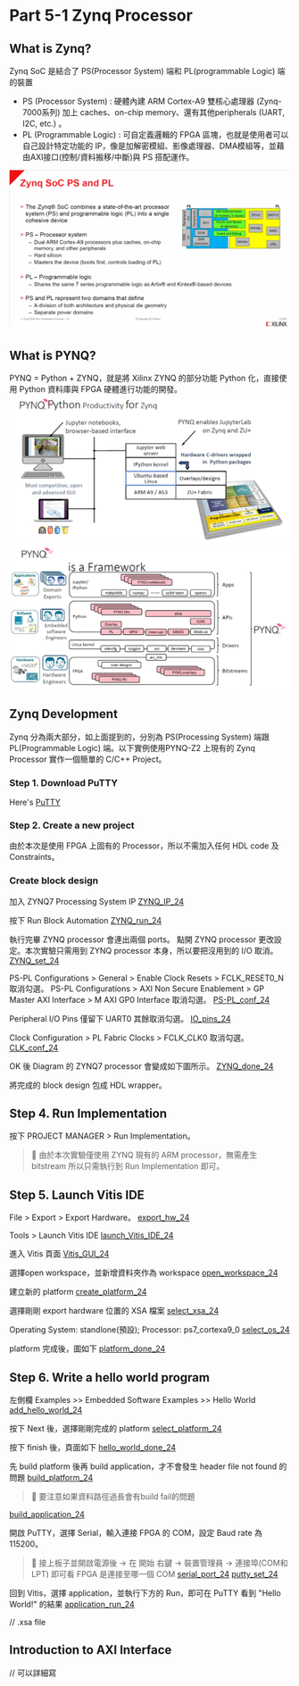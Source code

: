 # Part 5-1 Zynq Processor

## What is Zynq?
Zynq SoC 是結合了 PS(Processor System) 端和 PL(programmable Logic) 端的裝置
- PS (Processor System) : 硬體內建 ARM Cortex-A9 雙核心處理器 (Zynq-7000系列) 加上 caches、on-chip memory、還有其他peripherals (UART, I2C, etc.) 。
- PL (Programmable Logic) : 可自定義邏輯的 FPGA 區塊，也就是使用者可以自己設計特定功能的 IP，像是加解密模組、影像處理器、DMA模組等，並藉由AXI接口(控制/資料搬移/中斷)與 PS 搭配運作。

![zynq_intro](./png/zynq_intro.png)

## What is PYNQ?
PYNQ = Python + ZYNQ，就是將 Xilinx ZYNQ 的部分功能 Python 化，直接使用 Python 資料庫與 FPGA 硬體進行功能的開發。
![pynq1](./png/pynq1.png)
![pynq2](./png/pynq2.png)

## Zynq Development
Zynq 分為兩大部分，如上面提到的，分別為 PS(Processing System) 端跟 PL(Programmable Logic) 端。以下實例使用PYNQ-Z2 上現有的 Zynq Processor 實作一個簡單的 C/C++ Project。

### Step 1. Download PuTTY
Here's [PuTTY](https://www.putty.org/)

### Step 2. Create a new project
由於本次是使用 FPGA 上固有的 Processor，所以不需加入任何 HDL code 及 Constraints。

### Create block design
加入 ZYNQ7 Processing System IP
[ZYNQ_IP_24](./png/ZYNQ_IP_24.jpg)

按下 Run Block Automation
[ZYNQ_run_24](./png/ZYNQ_run_24.jpg)

執行完畢 ZYNQ processor 會連出兩個 ports。
點開 ZYNQ processor 更改設定。本次實驗只需用到 ZYNQ processor 本身，所以要把沒用到的 I/O 取消。
[ZYNQ_set_24](./png/ZYNQ_set_24.jpg)

PS-PL Configurations > General > Enable Clock Resets > FCLK_RESET0_N 取消勾選。 PS-PL Configurations > AXI Non Secure Enablement > GP Master AXI Interface > M AXI GP0 Interface 取消勾選。
[PS-PL_conf_24](./png/PS-PL_conf_24.jpg)

Peripheral I/O Pins 僅留下 UART0 其餘取消勾選。
[IO_pins_24](./png/IO_pins_24.jpg)

Clock Configuration > PL Fabric Clocks > FCLK_CLK0 取消勾選。
[CLK_conf_24](./png/CLK_conf_24.jpg)

OK 後 Diagram 的 ZYNQ7 processor 會變成如下圖所示。
[ZYNQ_done_24](./png/ZYNQ_done_24.jpg)

將完成的 block design 包成 HDL wrapper。

## Step 4. Run Implementation
按下 PROJECT MANAGER > Run Implementation。
>📌 由於本次實驗僅使用 ZYNQ 現有的 ARM processor，無需產生 bitstream 所以只需執行到 Run Implementation 即可。

## Step 5. Launch Vitis IDE 
File > Export > Export Hardware。
[export_hw_24](./png/export_hw_24.jpg)

Tools > Launch Vitis IDE
[launch_Vitis_IDE_24](./png/launch_Vitis_IDE_24.jpg)

進入 Vitis 頁面
[Vitis_GUI_24](./png/Vitis_GUI_24.jpg)

選擇open workspace，並新增資料夾作為 workspace
[open_workspace_24](./png/open_workspace_24.jpg)

建立新的 platform
[create_platform_24](./png/create_platform_24.jpg)

選擇剛剛 export hardware 位置的 XSA 檔案
[select_xsa_24](./png/select_xsa_24.jpg)

Operating System: standlone(預設); Processor: ps7_cortexa9_0
[select_os_24](./png/select_os_24.jpg)

platform 完成後，圖如下
[platform_done_24](./png/platform_done_24.jpg)

## Step 6. Write a hello world program
左側欄 Examples >> Embedded Software Examples >> Hello World
[add_hello_world_24](./png/add_hello_world_24.jpg)

按下 Next 後，選擇剛剛完成的 platform
[select_platform_24](./png/select_platform_24.jpg)

按下 finish 後，頁面如下
[hello_world_done_24](./png/hello_world_done_24.jpg)

先 build platform 後再 build application，才不會發生 header file not found 的問題
[build_platform_24](./png/build_platform_24.jpg)
> 📌 要注意如果資料路徑過長會有build fail的問題

[build_application_24](./png/build_application_24.jpg)

開啟 PuTTY，選擇 Serial，輸入連接 FPGA 的 COM，設定 Baud rate 為 115200。
> 📌 接上板子並開啟電源後 -> 在 開始 右鍵 -> 裝置管理員 -> 連接埠(COM和LPT) 即可看 FPGA 是連接至哪一個 COM
[serial_port_24](./png/serial_port_24.jpg)
[putty_set_24](./png/putty_set_24.jpg)

回到 Vitis，選擇 application，並執行下方的 Run，即可在 PuTTY 看到 "Hello World!" 的結果
[application_run_24](./png/application_run_24.jpg)

// .xsa file

## Introduction to AXI Interface
// 可以詳細寫
